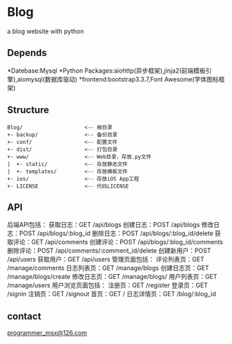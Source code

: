# Blog #
  a blog website with python
   
## Depends ##   
  *Datebase:Mysql
  *Python Packages:aiohttp(异步框架),jinja2(前端模板引擎),aiomysql(数据库驱动)
  *frontend:bootstrap3.3.7,Font Awesome(字体图标框架)
 
## Structure ##  
  
    Blog/                    <-- 根目录
    +- backup/               <-- 备份目录
    +- conf/                 <-- 配置文件
    +- dist/                 <-- 打包目录
    +- www/                  <-- Web目录，存放.py文件
    |  +- static/            <-- 存放静态文件
    |  +- templates/         <-- 存放模板文件
    +- ios/                  <-- 存放iOS App工程
    +- LICENSE               <-- 代码LICENSE

## API ##
  后端API包括：
    获取日志：GET /api/blogs
    创建日志：POST /api/blogs
    修改日志：POST /api/blogs/:blog_id
    删除日志：POST /api/blogs/:blog_id/delete
    获取评论：GET /api/comments
    创建评论：POST /api/blogs/:blog_id/comments
    删除评论：POST /api/comments/:comment_id/delete
    创建新用户：POST /api/users
    获取用户：GET /api/users
  管理页面包括：
    评论列表页：GET /manage/comments
    日志列表页：GET /manage/blogs
    创建日志页：GET /manage/blogs/create
    修改日志页：GET /manage/blogs/
    用户列表页：GET /manage/users
  用户浏览页面包括：
    注册页：GET /register
    登录页：GET /signin
    注销页：GET /signout
    首页：GET /
    日志详情页：GET /blog/:blog_id    

## contact ##
  programmer_msx@126.com